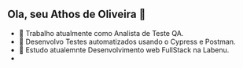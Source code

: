 ## Ola, seu Athos de Oliveira 👋
- 🔭 Trabalho atualmente como Analista de Teste QA.
- 🔭 Desenvolvo Testes automatizados usando o Cypress e Postman.
- 🌱 Estudo atualemnte Desenvolvimento web FullStack na Labenu.
- 
<!--
**athosoli/athosoli** is a ✨ _special_ ✨ repository because its `README.md` (this file) appears on your GitHub profile.

Here are some ideas to get you started:

- 🔭 I’m currently working on ...
- 🌱 I’m currently learning ...
- 👯 I’m looking to collaborate on ...
- 🤔 I’m looking for help with ...
- 💬 Ask me about ...
- 📫 How to reach me: ...
- 😄 Pronouns: ...
- ⚡ Fun fact: ...
-->
